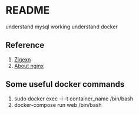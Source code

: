 # README
understand mysql working
understand docker

## Reference
1. [Zigexn](http://tech.zigexn.vn/docker/2016/docker-compose-rails)
2. [About nginx](http://codepany.com/blog/rails-5-and-docker-puma-nginx/)

## Some useful docker commands
1. sudo docker exec -i -t container_name /bin/bash
2. docker-compose run web /bin/bash
